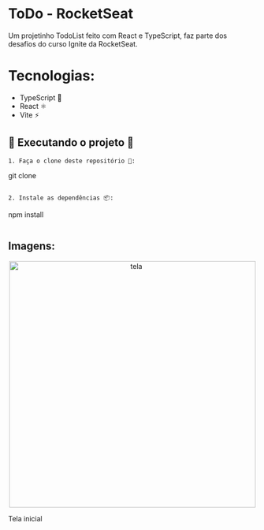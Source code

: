 # ToDo - RocketSeat

Um projetinho TodoList feito com React e TypeScript, faz parte dos desafios do curso Ignite da RocketSeat.


# Tecnologias:

- TypeScript 🔷
- React ⚛️
- Vite ⚡

## 🏁 Executando o projeto 🏁

```
1. Faça o clone deste repositório 🔄:

```
git clone
```

2. Instale as dependências 📦:

```
npm install
```

```

## Imagens:

<p align="center">
  <img src="readmeFiles/img1.jpg" width="500" alt="tela" />
</p>
  Tela inicial



